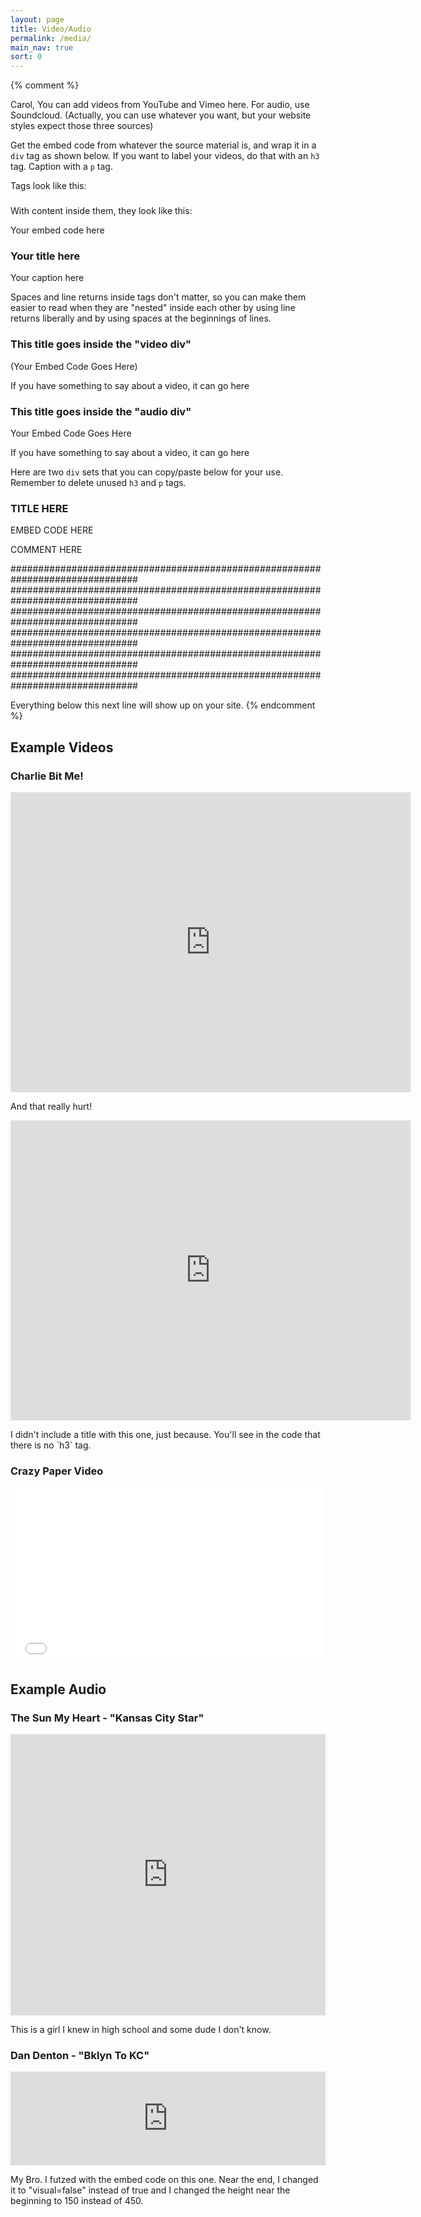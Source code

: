 ```yaml
---
layout: page
title: Video/Audio
permalink: /media/
main_nav: true
sort: 0
---
```


{% comment %}


Carol,
You can add videos from YouTube and Vimeo here. For audio, use Soundcloud.
(Actually, you can use whatever you want, but your website styles expect those three sources)

Get the embed code from whatever the source material is, and wrap it in a `div` tag as shown below.
If you want to label your videos, do that with an `h3` tag. Caption with a `p` tag.



Tags look like this:


<div class="video"> </div>

<h3> </h3>

<p> </p>





With content inside them, they look like this:


<div class="video"> Your embed code here </div>

<h3> Your title here </h3>

<p> Your caption here </p>





Spaces and line returns inside tags don't matter, so you can make them easier to read when they are "nested" inside each other by using line returns liberally and by using spaces at the beginnings of lines.




<div class="video">

  <h3> This title goes inside the "video div" </h3>

  (Your Embed Code Goes Here)

  <p> If you have something to say about a video, it can go here </p>

</div>





<div class="audio">

  <h3> This title goes inside the "audio div" </h3>

  Your Embed Code Goes Here  

  <p> If you have something to say about a video, it can go here </p>

</div>




Here are two `div` sets that you can copy/paste below for your use. Remember to delete unused `h3` and `p` tags.


<div class="video">
  
  <h3> TITLE HERE </h3>
  
  EMBED CODE HERE
  
  <p> COMMENT HERE </p>

</div>


###############################################################################
###############################################################################
###############################################################################
###############################################################################
###############################################################################
###############################################################################

Everything below this next line will show up on your site.
{% endcomment %}





## Example Videos




<div class="video">

  <h3> Charlie Bit Me! </h3>

  <iframe width="640" height="480" src="https://www.youtube.com/embed/_OBlgSz8sSM?rel=0&amp;showinfo=0" frameborder="0" allowfullscreen></iframe>

  <p> And that really hurt! </p>

</div>




<div class="video">
  
  <iframe width="640" height="480" src="https://www.youtube.com/embed/CMNry4PE93Y?rel=0&amp;showinfo=0" frameborder="0" allowfullscreen></iframe>

  <p> I didn't include a title with this one, just because. You'll see in the code that there is no `h3` tag.</p>

</div>





<div class="video">
  
  <h3> Crazy Paper Video </h3>

  <iframe src="//player.vimeo.com/video/58022280?color=c9ff23&title=0&byline=0&portrait=0" width="500" height="281" frameborder="0" webkitallowfullscreen mozallowfullscreen allowfullscreen></iframe>
  
</div>












## Example Audio

<div class="audio">
  
  <h3> The Sun My Heart - "Kansas City Star"</h3>

  <iframe width="100%" height="450" scrolling="no" frameborder="no" src="https://w.soundcloud.com/player/?url=https%3A//api.soundcloud.com/tracks/79954049&amp;auto_play=false&amp;hide_related=false&amp;show_comments=true&amp;show_user=true&amp;show_reposts=false&amp;visual=true"></iframe>

  <p> This is a girl I knew in high school and some dude I don't know. </p>

</div>



<div class="audio">
  
  <h3> Dan Denton - "Bklyn To KC"</h3>

  <iframe width="100%" height="150" scrolling="no" frameborder="no" src="https://w.soundcloud.com/player/?url=https%3A//api.soundcloud.com/tracks/184064894&amp;auto_play=false&amp;hide_related=false&amp;show_comments=true&amp;show_user=true&amp;show_reposts=false&amp;visual=false"></iframe>

  <p> My Bro. I futzed with the embed code on this one. Near the end, I changed it to "visual=false" instead of true and I changed the height near the beginning to 150 instead of 450.</p>

</div>





